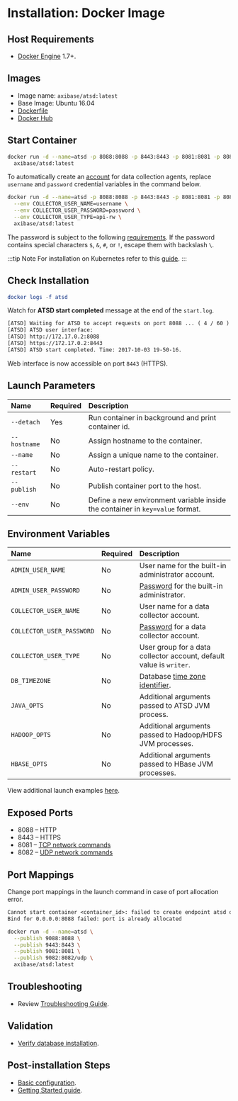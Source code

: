 # Installation: Docker Image

## Host Requirements

* [Docker Engine](https://docs.docker.com/engine/installation/) 1.7+.

## Images

* Image name: `axibase/atsd:latest`
* Base Image: Ubuntu 16.04
* [Dockerfile](https://github.com/axibase/dockers/blob/master/Dockerfile)
* [Docker Hub](https://hub.docker.com/r/axibase/atsd/)

## Start Container

```bash
docker run -d --name=atsd -p 8088:8088 -p 8443:8443 -p 8081:8081 -p 8082:8082/udp \
  axibase/atsd:latest
```

To automatically create an [account](../administration/collector-account.md) for data collection agents, replace `username` and `password` credential variables in the command below.

```bash
docker run -d --name=atsd -p 8088:8088 -p 8443:8443 -p 8081:8081 -p 8082:8082/udp \
  --env COLLECTOR_USER_NAME=username \
  --env COLLECTOR_USER_PASSWORD=password \
  --env COLLECTOR_USER_TYPE=api-rw \
  axibase/atsd:latest
```

The password is subject to the following [requirements](../administration/user-authentication.md#password-requirements). If the password contains special characters `$`, `&`, `#`, or `!`, escape them with backslash `\`.

<!-- markdownlint-enable MD032 -->
:::tip Note
For installation on Kubernetes refer to this [guide](https://axibase.com/docs/axibase-collector/installation-on-kubernetes.html).
:::
<!-- markdownlint-disable MD032 -->

## Check Installation

```elm
docker logs -f atsd
```

Watch for **ATSD start completed** message at the end of the `start.log`.

```txt
[ATSD] Waiting for ATSD to accept requests on port 8088 ... ( 4 / 60 )
[ATSD] ATSD user interface:
[ATSD] http://172.17.0.2:8088
[ATSD] https://172.17.0.2:8443
[ATSD] ATSD start completed. Time: 2017-10-03 19-50-16.
```

Web interface is now accessible on port `8443` (HTTPS).

## Launch Parameters

| **Name** | **Required** | **Description** |
|:---|:---|:---|
|`--detach` | Yes | Run container in background and print container id. |
|`--hostname` | No | Assign hostname to the container. |
|`--name` | No | Assign a unique name to the container. |
|`--restart` | No | Auto-restart policy.|
|`--publish` | No | Publish container port to the host. |
|`--env` | No | Define a new environment variable inside the container in `key=value` format. |

## Environment Variables

| **Name** | **Required** | **Description** |
|:---|:---|:---|
|`ADMIN_USER_NAME` | No | User name for the built-in administrator account. |
|`ADMIN_USER_PASSWORD` | No | [Password](../administration/user-authentication.md#password-requirements) for the built-in administrator.|
|`COLLECTOR_USER_NAME` | No | User name for a data collector account. |
|`COLLECTOR_USER_PASSWORD` | No | [Password](../administration/user-authentication.md#password-requirements) for a data collector account.|
|`COLLECTOR_USER_TYPE` | No | User group for a data collector account, default value is `writer`.|
|`DB_TIMEZONE` | No | Database [time zone identifier](../shared/timezone-list.md).|
|`JAVA_OPTS` | No | Additional arguments passed to ATSD JVM process. |
|`HADOOP_OPTS` | No | Additional arguments passed to Hadoop/HDFS JVM processes. |
|`HBASE_OPTS` | No | Additional arguments passed to HBase JVM processes. |

View additional launch examples [here](#start-container).

## Exposed Ports

* 8088 – HTTP
* 8443 – HTTPS
* 8081 – [TCP network commands](../api/network/README.md#network-api)
* 8082 – [UDP network commands](../api/network/README.md#udp-datagrams)

## Port Mappings

Change port mappings in the launch command in case of port allocation error.

```txt
Cannot start container <container_id>: failed to create endpoint atsd on network bridge:
Bind for 0.0.0.0:8088 failed: port is already allocated
```

```bash
docker run -d --name=atsd \
  --publish 9088:8088 \
  --publish 9443:8443 \
  --publish 9081:8081 \
  --publish 9082:8082/udp \
  axibase/atsd:latest
```

## Troubleshooting

* Review [Troubleshooting Guide](troubleshooting.md).

## Validation

* [Verify database installation](verifying-installation.md).

## Post-installation Steps

* [Basic configuration](post-installation.md).
* [Getting Started guide](../tutorials/getting-started.md).
